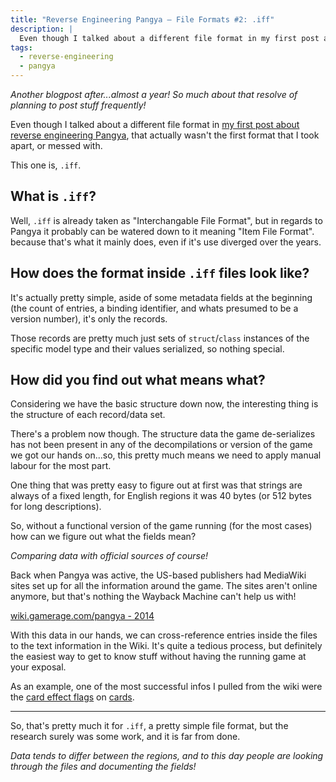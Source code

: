 ```yaml
---
title: "Reverse Engineering Pangya – File Formats #2: .iff"
description: |
  Even though I talked about a different file format in my first post about reverse engineering Pangya, that actually wasn't the first format that I took apart, or messed with.
tags:
  - reverse-engineering
  - pangya
---
```


_Another blogpost after...almost a year! So much about that resolve of planning
to post stuff frequently!_

Even though I talked about a different file format in
[my first post about reverse engineering Pangya](https://desu.blog/reverse-engineering-pangya-file-formats-1-dat),
that actually wasn't the first format that I took apart, or messed
with.<!--more-->

This one is, `.iff`.

## What is `.iff`?

Well, `.iff` is already taken as "Interchangable File Format", but in regards to
Pangya it probably can be watered down to it meaning "Item File Format". because
that's what it mainly does, even if it's use diverged over the years.

## How does the format inside `.iff` files look like?

It's actually pretty simple, aside of some metadata fields at the beginning (the
count of entries, a binding identifier, and whats presumed to be a version
number), it's only the records.

Those records are pretty much just sets of `struct`/`class` instances of the
specific model type and their values serialized, so nothing special.

## How did you find out what means what?

Considering we have the basic structure down now, the interesting thing is the
structure of each record/data set.

There's a problem now though. The structure data the game de-serializes has not
been present in any of the decompilations or version of the game we got our
hands on...so, this pretty much means we need to apply manual labour for the
most part.

One thing that was pretty easy to figure out at first was that strings are
always of a fixed length, for English regions it was 40 bytes (or 512 bytes for
long descriptions).

So, without a functional version of the game running (for the most cases) how
can we figure out what the fields mean?

_Comparing data with official sources of course!_

Back when Pangya was active, the US-based publishers had MediaWiki sites set up
for all the information around the game. The sites aren't online anymore, but
that's nothing the Wayback Machine can't help us with!

[wiki.gamerage.com/pangya - 2014](https://web.archive.org/web/20141123154403/http://wiki.gamerage.com/pangya/index.php/Main_Page)

With this data in our hands, we can cross-reference entries inside the files to
the text information in the Wiki. It's quite a tedious process, but definitely
the easiest way to get to know stuff without having the running game at your
exposal.

As an example, one of the most successful infos I pulled from the wiki were the
[card effect flags](https://github.com/retreev/PangLib/blob/master/PangLib.IFF/Models/Flags/CardEffectFlag.cs)
on
[cards](https://github.com/retreev/PangLib/blob/master/PangLib.IFF/Models/Data/Card.cs).

---

So, that's pretty much it for `.iff`, a pretty simple file format, but the
research surely was some work, and it is far from done.

_Data tends to differ between the regions, and to this day people are looking
through the files and documenting the fields!_
